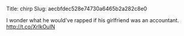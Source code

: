 Title: chirp
Slug: aecbfdec528e74730a6465b2a282c8e0

I wonder what he would've rapped if his girlfriend was an accountant. <a href="http://t.co/XrIkOuIN">http://t.co/XrIkOuIN</a>
